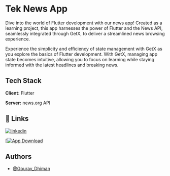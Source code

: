 
# Tek News App

Dive into the world of Flutter development with our news app! Created as a learning project, this app harnesses the power of Flutter and the News API, seamlessly integrated through GetX, to deliver a streamlined news browsing experience.

Experience the simplicity and efficiency of state management with GetX as you explore the basics of Flutter development. With GetX, managing app state becomes intuitive, allowing you to focus on learning while staying informed with the latest headlines and breaking news.

## Tech Stack

**Client:** Flutter

**Server:** news.org API


## 🔗 Links
[![linkedin](https://img.shields.io/badge/linkedin-0A66C2?style=for-the-badge&logo=linkedin&logoColor=white)](https://www.linkedin.com/in/gourav-dhiman-/)

<a href="[https://www.example.com](https://github.com/gouravdhiman08/news_app/releases/download/1.0.0/Tek.News.apk)">[![App Download](https://toppng.com/uploads/preview/images-buttons-download-red-download-button-11562896412yilsysnxsr.png)</a>


## Authors

- [@Gourav_Dhiman](https://github.com/gouravdhiman08)

